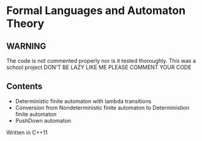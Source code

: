 # Formal Languages and Automaton Theory



## WARNING
The code is not commented properly nor is it tested thoroughly. 
This was a school project
DON'T BE LAZY LIKE ME PLEASE COMMENT YOUR CODE 


## Contents
* Deterministic finite automaton with lambda transitions
* Conversion from Nondeterministic finite automaton to Deterministion finite automaton 
* PushDown automaton 

Written in C++11
